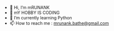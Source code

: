 - 👋 Hi, I’m mRUNANK
- 👀 mY HOBBY IS CODING 
- 🌱 I’m currently learning Python
- 📫 How to reach me : mrunank.bathe@gmail.com

<!---
BATHILL/BATHILL is a ✨ special ✨ repository because its `README.md` (this file) appears on your GitHub profile.
You can click the Preview link to take a look at your changes.
--->
